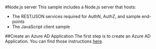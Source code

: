 #Node.js server
This sample includes a Node.js server that hosts:
- The REST/JSON services required for AuthN, AuthZ, and sample end-points
- The JavaScript client sample

##Create an Azure AD Application
The first step is to create an Azure AD Application. You can find those instructions [here](ad-application.md).
